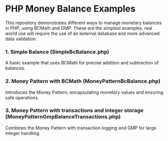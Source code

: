 # PHP Money Balance Examples

This repository demonstrates different ways to manage monetary balances in PHP, using BCMath and GMP.
These are the simplest examples, real world use will require the use of an external database and more advanced data validation.

### 1. Simple Balance (SimpleBcBalance.php)
A basic example that uses BCMath for precise addition and subtraction of balances.

### 2. Money Pattern with BCMath (MoneyPatternBcBalance.php)
Introduces the Money Pattern, encapsulating monetary values and ensuring safe operations.

### 3. Money Pattern with transactions and integer storage (MoneyPatternGmpBalanceTransactions.php)
Combines the Money Pattern with transaction logging and GMP for large integer handling.
